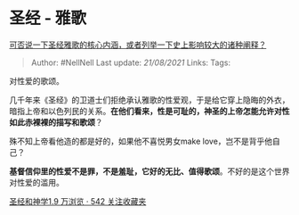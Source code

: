# 圣经 - 雅歌
[可否说一下圣经雅歌的核心内涵，或者列举一下史上影响较大的诸种阐释？](https://www.zhihu.com/question/305790136/answer/584458532)

> Author: #NellNell 
> Last update: *21/08/2021* 
> Links:
> Tags: 

对性爱的歌颂。

  

几千年来《圣经》的卫道士们拒绝承认雅歌的性爱观，于是给它穿上隐晦的外衣，暗指上帝和以色列民的关系。**在他们看来，性是可耻的，神圣的上帝怎能允许对性如此赤裸裸的描写和歌颂**？

  

殊不知上帝看他造的都是好的，如果他不喜悦男女make love，岂不是背乎他自己？

  

**基督信仰里的性爱不是罪，不是羞耻，它好的无比、值得歌颂**。不好的是这个世界对性爱的滥用。

[圣经和神学1.9 万浏览 · 542 关注收藏夹](https://www.zhihu.com/collection/313814574)

  
  


